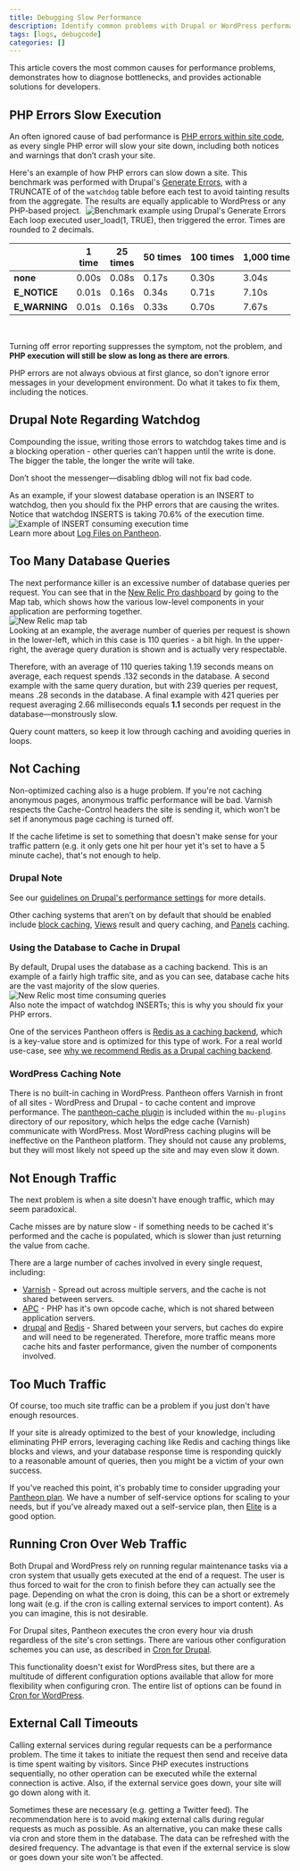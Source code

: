 ```yaml
---
title: Debugging Slow Performance
description: Identify common problems with Drupal or WordPress performance speeds and deploy solutions.
tags: [logs, debugcode]
categories: []
---
```

This article covers the most common causes for performance problems, demonstrates how to diagnose bottlenecks, and provides actionable solutions for developers.

## PHP Errors Slow Execution

An often ignored cause of bad performance is [PHP errors within site code](/docs/php-errors/), as every single PHP error will slow your site down, including both notices and warnings that don’t crash your site.  

Here's an example of how PHP errors can slow down a site. This benchmark was performed with Drupal's [Generate Errors](https://drupal.org/project/generate_errors), with a TRUNCATE of of the `watchdog` table before each test to avoid tainting results from the aggregate. The results are equally applicable to WordPress or any PHP-based project.
​ ![Benchmark example using Drupal's Generate Errors](/source/docs/assets/images/benchmark-example-generate-errors.png)  
Each loop executed user\_load(1, TRUE), then triggered the error. Times are rounded to 2 decimals.
<table>
<colgroup>
		<col width="120">
		<col width="120">
		<col width="120">
		<col width="120">
		<col width="120">
		<col width="120">
		<col width="120">
	</colgroup><thead>
		<tr>
			<th> </th>
			<th>1 time</th>
			<th>25 times</th>
			<th>50 times</th>
			<th>100 times</th>
			<th>1,000 times</th>
			<th>10,000 times</th>
		</tr>
	</thead><tbody>
		<tr>
			<td><strong>none</strong></td>
			<td>0.00s</td>
			<td>0.08s</td>
			<td>0.17s</td>
			<td>0.30s</td>
			<td>3.04s</td>
			<td>32.81s</td>
		</tr>
		<tr>
			<td><strong>E_NOTICE</strong></td>
			<td>0.01s</td>
			<td>0.16s</td>
			<td>0.34s</td>
			<td>0.71s</td>
			<td>7.10s</td>
			<td>79.52s</td>
		</tr>
		<tr>
			<td><strong>E_WARNING</strong></td>
			<td>0.01s</td>
			<td>0.16s</td>
			<td>0.33s</td>
			<td>0.70s</td>
			<td>7.67s</td>
			<td>134.68s</td>
		</tr>
	</tbody>
</table>
 


Turning off error reporting suppresses the symptom, not the problem, and **PHP execution will still be slow as long as there are errors**.  

PHP errors are not always obvious at first glance, so don't ignore error messages in your development environment. Do what it takes to fix them, including the notices.  

## Drupal Note Regarding Watchdog
Compounding the issue, writing those errors to watchdog takes time and is a blocking operation - other queries can’t happen until the write is done. The bigger the table, the longer the write will take.  

Don’t shoot the messenger—disabling dblog will not fix bad code.  

As an example, if your slowest database operation is an INSERT to watchdog, then you should fix the PHP errors that are causing the writes. Notice that watchdog INSERTS is taking 70.6% of the execution time.  
 ![Example of INSERT consuming execution time](/source/docs/assets/images/example-insert-consuming-execution-time.png)  
Learn more about [Log Files on Pantheon](/docs/logs).

## Too Many Database Queries
The next performance killer is an excessive number of database queries per request. You can see that in the [New Relic Pro dashboard](/docs/new-relic) by going to the Map tab, which shows  how the various low-level components in your application are performing together.  
 ![New Relic map tab](/source/docs/assets/images/new-relic-map.png)<br />
Looking at an example, the average number of queries per request is shown in the lower-left, which in this case is 110 queries - a bit high. In the upper-right, the average query duration is shown and is actually very respectable.  

Therefore, with an average of 110 queries taking 1.19 seconds means on average, each request spends .132 seconds in the database. A second example with the same query duration, but with 239 queries per request, means .28 seconds in the database. A final example with 421 queries per request averaging 2.66 milliseconds equals **1.1** seconds per request in the database—monstrously slow.  

Query count matters, so keep it low through caching and avoiding queries in loops.

## Not Caching

Non-optimized caching also is a huge problem. If you're not caching anonymous pages, anonymous traffic performance will be bad. Varnish respects the Cache-Control headers the site is sending it, which won't be set if anonymous page caching is turned off.  

If the cache lifetime is set to something that doesn't make sense for your traffic pattern (e.g. it only gets one hit per hour yet it's set to have a 5 minute cache), that's not enough to help.  

### Drupal Note
See our [guidelines on Drupal's performance settings](/docs/guides/cache/hit/) for more details.  

Other caching systems that aren’t on by default that should be enabled include [block caching](/docs/guides/cache/hit/), [Views](https://drupal.org/project/views) result and query caching, and [Panels](https://drupal.org/project/panels) caching.

### Using the Database to Cache in Drupal
By default, Drupal uses the database as a caching backend. This is an example of a fairly high traffic site, and as you can see, database cache hits are the vast majority of the slow queries.  
 ![New Relic most time consuming queries](/source/docs/assets/images/new-relic-most-time-consuming-queries.png)<br />
Also note the impact of watchdog INSERTs; this is why you should fix your PHP errors.  

One of the services Pantheon offers is [Redis as a caching backend](/docs/redis/), which is a key-value store and is optimized for this type of work. For a real world use-case, see [why we recommend Redis as a Drupal caching backend](https://www.pantheon.io/blog/why-we-recommend-redis-caching-backend).​

### WordPress Caching Note
There is no built-in caching in WordPress. Pantheon offers Varnish in front of all sites - WordPress and Drupal - to cache content and improve performance. The [pantheon-cache plugin](https://github.com/pantheon-systems/WordPress/tree/master/wp-content/mu-plugins/pantheon#edge-cache) is included within the `mu-plugins` directory of our repository, which helps the edge cache (Varnish) communicate with WordPress. Most WordPress caching plugins will be ineffective on the Pantheon platform. They should not cause any problems, but they will most likely not speed up the site and may even slow it down.

## Not Enough Traffic
The next problem is when a site doesn't have enough traffic, which may seem paradoxical.

Cache misses are by nature slow - if something needs to be cached it's performed and the cache is populated, which is slower than just returning the value from cache.  

There are a large number of caches involved in every single request, including:

- [Varnish](/docs/varnish) - Spread out across multiple servers, and the cache is not shared between servers.
- [APC](/docs/alternative-php-cache/) - PHP has it's own opcode cache, which is not shared between application servers.
- [drupal](https://drupal.org/node/326504) and [Redis](/docs/redis/) - Shared between your servers, but caches do expire and will need to be regenerated.
​​Therefore, more traffic means more cache hits and faster performance, given the number of components involved.

## Too Much Traffic
Of course, too much site traffic can be a problem if you just don't have enough resources.  

If your site is already optimized to the best of your knowledge, including eliminating PHP errors, leveraging caching like Redis and caching things like blocks and views, and your database response time is responding quickly to a reasonable amount of queries, then you might be a victim of your own success.  

If you've reached this point, it's probably time to consider upgrading your [Pantheon plan](/docs/select-plan/). We have a number of self-service options for scaling to your needs, but if you've already maxed out a self-service plan, then [Elite](https://pantheon.io/pricing#elite) is a good option.

## Running Cron Over Web Traffic

Both Drupal and WordPress rely on running regular maintenance tasks via a cron system that usually gets executed at the end of a request. The user is thus forced to wait for the cron to finish before they can actually see the page. Depending on what the cron is doing, this can be a short or extremely long wait (e.g. if the cron is calling external services to import content). As you can imagine, this is not desirable.

For Drupal sites, Pantheon executes the cron every hour via drush regardless of the site's cron settings. There are various other configuration schemes you can use, as described in [Cron for Drupal](/docs/drupal-cron/).

This functionality doesn't exist for WordPress sites, but there are a multitude of different configuration options available that allow for more flexibility when configuring cron. The entire list of options can be found in [Cron for WordPress](/docs/wordpress-cron/).

## External Call Timeouts

Calling external services during regular requests can be a performance problem. The time it takes to initiate the request then send and receive data is time spent waiting by visitors. Since PHP executes instructions sequentially, no other operation can be executed while the external connection is active. Also, if the external service goes down, your site will go down along with it.

Sometimes these are necessary (e.g. getting a Twitter feed). The recommendation here is to avoid making external calls during regular requests as much as possible. As an alternative, you can make these calls via cron and store them in the database. The data can be refreshed with the desired frequency. The advantage is that even if the external service is slow or goes down your site won't be affected.
